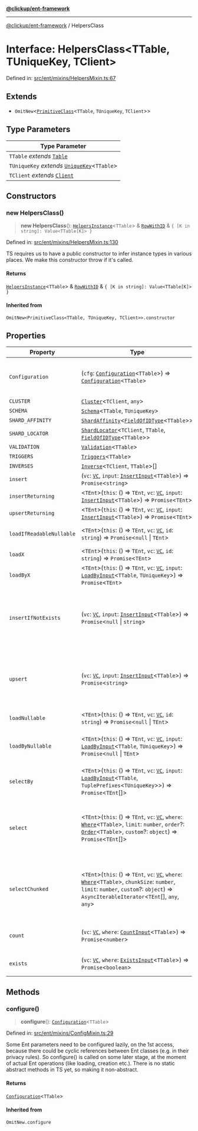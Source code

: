 [**@clickup/ent-framework**](../README.md)

***

[@clickup/ent-framework](../globals.md) / HelpersClass

# Interface: HelpersClass\<TTable, TUniqueKey, TClient\>

Defined in: [src/ent/mixins/HelpersMixin.ts:67](https://github.com/clickup/ent-framework/blob/master/src/ent/mixins/HelpersMixin.ts#L67)

## Extends

- `OmitNew`\<[`PrimitiveClass`](../type-aliases/PrimitiveClass.md)\<`TTable`, `TUniqueKey`, `TClient`\>\>

## Type Parameters

| Type Parameter |
| ------ |
| `TTable` *extends* [`Table`](../type-aliases/Table.md) |
| `TUniqueKey` *extends* [`UniqueKey`](../type-aliases/UniqueKey.md)\<`TTable`\> |
| `TClient` *extends* [`Client`](../classes/Client.md) |

## Constructors

### new HelpersClass()

> **new HelpersClass**(): [`HelpersInstance`](HelpersInstance.md)\<`TTable`\> & [`RowWithID`](../type-aliases/RowWithID.md) & `{ [K in string]: Value<TTable[K]> }`

Defined in: [src/ent/mixins/HelpersMixin.ts:130](https://github.com/clickup/ent-framework/blob/master/src/ent/mixins/HelpersMixin.ts#L130)

TS requires us to have a public constructor to infer instance types in
various places. We make this constructor throw if it's called.

#### Returns

[`HelpersInstance`](HelpersInstance.md)\<`TTable`\> & [`RowWithID`](../type-aliases/RowWithID.md) & `{ [K in string]: Value<TTable[K]> }`

#### Inherited from

`OmitNew<PrimitiveClass<TTable, TUniqueKey, TClient>>.constructor`

## Properties

| Property | Type | Description |
| ------ | ------ | ------ |
| <a id="configuration"></a> `Configuration` | (`cfg`: [`Configuration`](../classes/Configuration.md)\<`TTable`\>) => [`Configuration`](../classes/Configuration.md)\<`TTable`\> | A helper class to work-around TS weakness in return value type inference: https://github.com/Microsoft/TypeScript/issues/31273. It could've been just a function, but having a class is a little more natural. |
| <a id="cluster"></a> `CLUSTER` | [`Cluster`](../classes/Cluster.md)\<`TClient`, `any`\> | A Cluster where this Ent lives. |
| <a id="schema"></a> `SCHEMA` | [`Schema`](../classes/Schema.md)\<`TTable`, `TUniqueKey`\> | A schema which represents this Ent. |
| <a id="shard_affinity"></a> `SHARD_AFFINITY` | [`ShardAffinity`](../type-aliases/ShardAffinity.md)\<[`FieldOfIDType`](../type-aliases/FieldOfIDType.md)\<`TTable`\>\> | Defines how to find the right Shard during Ent insertion. |
| <a id="shard_locator"></a> `SHARD_LOCATOR` | [`ShardLocator`](../classes/ShardLocator.md)\<`TClient`, `TTable`, [`FieldOfIDType`](../type-aliases/FieldOfIDType.md)\<`TTable`\>\> | Shard locator for this Ent, responsible for resolving IDs into Shard objects. |
| <a id="validation"></a> `VALIDATION` | [`Validation`](../classes/Validation.md)\<`TTable`\> | Privacy rules for this Ent class. |
| <a id="triggers"></a> `TRIGGERS` | [`Triggers`](../classes/Triggers.md)\<`TTable`\> | Triggers for this Ent class. |
| <a id="inverses"></a> `INVERSES` | [`Inverse`](../classes/Inverse.md)\<`TClient`, `TTable`\>[] | Inverse assoc managers for fields. |
| <a id="insert"></a> `insert` | (`vc`: [`VC`](../classes/VC.md), `input`: [`InsertInput`](../type-aliases/InsertInput.md)\<`TTable`\>) => `Promise`\<`string`\> | Same as insertIfNotExists(), but throws if the Ent violates unique key constraints. |
| <a id="insertreturning"></a> `insertReturning` | \<`TEnt`\>(`this`: () => `TEnt`, `vc`: [`VC`](../classes/VC.md), `input`: [`InsertInput`](../type-aliases/InsertInput.md)\<`TTable`\>) => `Promise`\<`TEnt`\> | Same as insert(), but returns the created Ent. |
| <a id="upsertreturning"></a> `upsertReturning` | \<`TEnt`\>(`this`: () => `TEnt`, `vc`: [`VC`](../classes/VC.md), `input`: [`InsertInput`](../type-aliases/InsertInput.md)\<`TTable`\>) => `Promise`\<`TEnt`\> | Same, but returns the created/updated Ent. |
| <a id="loadifreadablenullable"></a> `loadIfReadableNullable` | \<`TEnt`\>(`this`: () => `TEnt`, `vc`: [`VC`](../classes/VC.md), `id`: `string`) => `Promise`\<`null` \| `TEnt`\> | Same as loadNullable(), but if no permissions to read, returns null and doesn't throw. It's more a convenience function rather than a concept. |
| <a id="loadx"></a> `loadX` | \<`TEnt`\>(`this`: () => `TEnt`, `vc`: [`VC`](../classes/VC.md), `id`: `string`) => `Promise`\<`TEnt`\> | Loads an Ent by its ID. Throws if no such Ent is found. This method is used VERY often. |
| <a id="loadbyx"></a> `loadByX` | \<`TEnt`\>(`this`: () => `TEnt`, `vc`: [`VC`](../classes/VC.md), `input`: [`LoadByInput`](../type-aliases/LoadByInput.md)\<`TTable`, `TUniqueKey`\>) => `Promise`\<`TEnt`\> | Loads an Ent by its ID. Throws if no such Ent is found. This method is used VERY often. |
| <a id="insertifnotexists"></a> `insertIfNotExists` | (`vc`: [`VC`](../classes/VC.md), `input`: [`InsertInput`](../type-aliases/InsertInput.md)\<`TTable`\>) => `Promise`\<`null` \| `string`\> | Runs INSERT mutation for the Ent. - The Shard is inferred from the input fields using SHARD_AFFINITY. - Returns ID of the newly inserted row. - Returns null if the Ent violates unique key constraints. - If the Ent has some triggers set up, this will be translated into two schema operations: idGen() and insert(), and before-triggers will run in between having the ID known in advance. |
| <a id="upsert"></a> `upsert` | (`vc`: [`VC`](../classes/VC.md), `input`: [`InsertInput`](../type-aliases/InsertInput.md)\<`TTable`\>) => `Promise`\<`string`\> | Inserts an Ent or updates an existing one if unique key matches. - Don't use upsert() too often, because upsert may still delete IDs even if the object was updated, not inserted (there is no good ways to solve this in some DB engines like relational DBs so far). - Upsert can't work if some triggers are defined for the Ent, because we don't know Ent ID in advance (whether the upsert succeeds or skips on duplication). |
| <a id="loadnullable"></a> `loadNullable` | \<`TEnt`\>(`this`: () => `TEnt`, `vc`: [`VC`](../classes/VC.md), `id`: `string`) => `Promise`\<`null` \| `TEnt`\> | Loads an Ent by its ID. Returns null if no such Ent exists. Try to use loadX() instead as much as you can. |
| <a id="loadbynullable"></a> `loadByNullable` | \<`TEnt`\>(`this`: () => `TEnt`, `vc`: [`VC`](../classes/VC.md), `input`: [`LoadByInput`](../type-aliases/LoadByInput.md)\<`TTable`, `TUniqueKey`\>) => `Promise`\<`null` \| `TEnt`\> | Loads an Ent by its unique key. Returns null if no such Ent exists. Notice that the key must be REALLY unique, otherwise the database may return multiple items, and the API will break. Don't try to use this method with non-unique keys! |
| <a id="selectby"></a> `selectBy` | \<`TEnt`\>(`this`: () => `TEnt`, `vc`: [`VC`](../classes/VC.md), `input`: [`LoadByInput`](../type-aliases/LoadByInput.md)\<`TTable`, `TuplePrefixes`\<`TUniqueKey`\>\>) => `Promise`\<`TEnt`[]\> | Selects the list of Ents by their unique key prefix. The query can span multiple Shards if their locations can be inferred from inverses related to the fields mentioned in the query. Ordering of the results is not guaranteed. |
| <a id="select"></a> `select` | \<`TEnt`\>(`this`: () => `TEnt`, `vc`: [`VC`](../classes/VC.md), `where`: [`Where`](../type-aliases/Where.md)\<`TTable`\>, `limit`: `number`, `order`?: [`Order`](../type-aliases/Order.md)\<`TTable`\>, `custom`?: `object`) => `Promise`\<`TEnt`[]\> | Selects the list of Ents by some predicate. - The query can span multiple Shards if their locations can be inferred from inverses related to the fields mentioned in the query. - In multi-Shard case, ordering of results is not guaranteed. - In multi-Shard case, it may return more results than requested by limit (basically, limit is applied to each Shard individually). The caller has then freedom to reorder & slice the results as they wish. |
| <a id="selectchunked"></a> `selectChunked` | \<`TEnt`\>(`this`: () => `TEnt`, `vc`: [`VC`](../classes/VC.md), `where`: [`Where`](../type-aliases/Where.md)\<`TTable`\>, `chunkSize`: `number`, `limit`: `number`, `custom`?: `object`) => `AsyncIterableIterator`\<`TEnt`[], `any`, `any`\> | Same as select(), but returns data in chunks. - Uses multiple select() queries under the hood. - The query can span multiple Shards if their locations can be inferred from inverses related to the fields mentioned in the query. - Ents in each chunk always belong to the same Shard and are ordered by ID (there is no support for custom ordering). Make sure you have the right index in the database. |
| <a id="count"></a> `count` | (`vc`: [`VC`](../classes/VC.md), `where`: [`CountInput`](../type-aliases/CountInput.md)\<`TTable`\>) => `Promise`\<`number`\> | Returns count of Ents matching a predicate. The query can span multiple Shards if their locations can be inferred from inverses related to the fields mentioned in the query. |
| <a id="exists"></a> `exists` | (`vc`: [`VC`](../classes/VC.md), `where`: [`ExistsInput`](../type-aliases/ExistsInput.md)\<`TTable`\>) => `Promise`\<`boolean`\> | A more optimal approach than count() when we basically just need to know whether we have "0 or not 0" rows. |

## Methods

### configure()

> **configure**(): [`Configuration`](../classes/Configuration.md)\<`TTable`\>

Defined in: [src/ent/mixins/ConfigMixin.ts:29](https://github.com/clickup/ent-framework/blob/master/src/ent/mixins/ConfigMixin.ts#L29)

Some Ent parameters need to be configured lazily, on the 1st access,
because there could be cyclic references between Ent classes (e.g. in their
privacy rules). So configure() is called on some later stage, at the moment
of actual Ent operations (like loading, creation etc.). There is no static
abstract methods in TS yet, so making it non-abstract.

#### Returns

[`Configuration`](../classes/Configuration.md)\<`TTable`\>

#### Inherited from

`OmitNew.configure`

